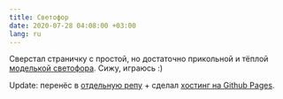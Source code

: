 ```yaml
---
title: Светофор
date: 2020-07-28 04:08:00 +03:00
lang: ru
---
```


Сверстал страничку с простой, но достаточно прикольной и тёплой [моделькой светофора][1]. Сижу, играюсь :)

Update: перенёс в [отдельную репу][2] + сделал [хостинг на Github Pages][3].

[1]: https://github.com/kastaneda/sandbox2020.de.co.ua/blob/master/traffic_lights/index.html
[2]: https://github.com/kastaneda/svitlofor.de.co.ua
[3]: https://svitlofor.de.co.ua/
